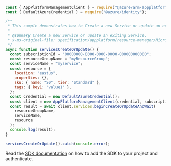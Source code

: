 ```javascript
const { AppPlatformManagementClient } = require("@azure/arm-appplatform");
const { DefaultAzureCredential } = require("@azure/identity");

/**
 * This sample demonstrates how to Create a new Service or update an exiting Service.
 *
 * @summary Create a new Service or update an exiting Service.
 * x-ms-original-file: specification/appplatform/resource-manager/Microsoft.AppPlatform/stable/2022-04-01/examples/Services_CreateOrUpdate.json
 */
async function servicesCreateOrUpdate() {
  const subscriptionId = "00000000-0000-0000-0000-000000000000";
  const resourceGroupName = "myResourceGroup";
  const serviceName = "myservice";
  const resource = {
    location: "eastus",
    properties: {},
    sku: { name: "S0", tier: "Standard" },
    tags: { key1: "value1" },
  };
  const credential = new DefaultAzureCredential();
  const client = new AppPlatformManagementClient(credential, subscriptionId);
  const result = await client.services.beginCreateOrUpdateAndWait(
    resourceGroupName,
    serviceName,
    resource
  );
  console.log(result);
}

servicesCreateOrUpdate().catch(console.error);
```

Read the [SDK documentation](https://github.com/Azure/azure-sdk-for-js/blob/%40azure%2Farm-appplatform_2.0.0/sdk/appplatform/arm-appplatform/README.md) on how to add the SDK to your project and authenticate.
